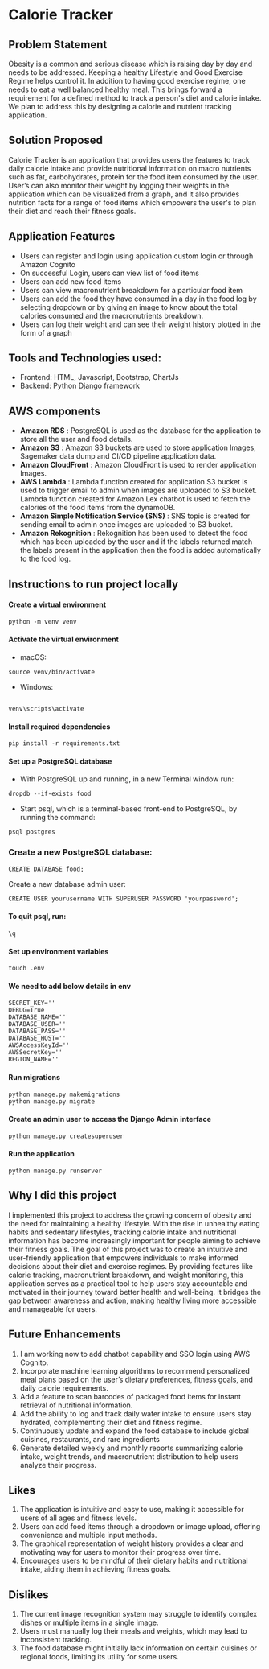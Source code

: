 # Calorie Tracker


## Problem Statement
Obesity is a common and serious disease which is raising day by day and needs to be addressed. Keeping a healthy Lifestyle and Good Exercise Regime helps control it.
In addition to having good exercise regime, one needs to eat a well balanced healthy meal. This brings forward a requirement for a defined method to track a person's diet and calorie intake. We plan to address this by designing a calorie and nutrient tracking application.

## Solution Proposed
Calorie Tracker is an application that provides users the features to track daily calorie intake and provide nutritional information on macro nutrients such as fat, carbohydrates, protein for the food item consumed by the user. User’s can also monitor their weight by logging their weights in the application which can be visualized from a graph, and it also provides nutrition facts for a range of food items which empowers the user's to plan their diet and reach their fitness goals. 

## Application Features
* Users can register and login using application custom login or through Amazon Cognito
* On successful Login, users can view list of food items
* Users can add new food items
* Users can view macronutrient breakdown for a particular food item
* Users can add the food they have consumed in a day in the food log by selecting dropdown or by giving an image to know about the total calories consumed and the macronutrients breakdown.
* Users can log their weight and can see their weight history plotted in the form of a graph


## Tools and Technologies used:
  * Frontend: HTML, Javascript, Bootstrap, ChartJs
  * Backend: Python Django framework

## AWS components
* **Amazon RDS** : PostgreSQL is used as the database for the application to store all the user and food details.
* **Amazon S3** : Amazon S3 buckets are used to store application Images, Sagemaker data dump and CI/CD pipeline application data.
* **Amazon CloudFront** : Amazon CloudFront is used to render application Images.
* **AWS Lambda** : Lambda function created for application S3 bucket is used to trigger email to admin when images are uploaded to S3 bucket.
  Lambda function created for Amazon Lex chatbot is used to fetch the calories of the food items from the dynamoDB.
* **Amazon Simple Notification Service (SNS)** : SNS topic is created for sending email to admin once images are uploaded to S3 bucket.
* **Amazon Rekognition** : Rekognition has been used to detect the food which has been uploaded by the user and if the labels returned  match the labels present in the application then the food is added automatically to the food log.

## Instructions to run project locally

#### Create a virtual environment
```
python -m venv venv
  ```
#### Activate the virtual environment

* macOS:
```
source venv/bin/activate
```

* Windows:
```

venv\scripts\activate
```

#### Install required dependencies
```
pip install -r requirements.txt
```
#### Set up a PostgreSQL database
* With PostgreSQL up and running, in a new Terminal window run:
```
dropdb --if-exists food
```
* Start psql, which is a terminal-based front-end to PostgreSQL, by running the command:
```
psql postgres
```
### Create a new PostgreSQL database:
```
CREATE DATABASE food;
```
Create a new database admin user:
```
CREATE USER yourusername WITH SUPERUSER PASSWORD 'yourpassword';
```
#### To quit psql, run:
```
\q
```

#### Set up environment variables
```
touch .env
```
#### We need to add below details in env
```
SECRET_KEY=''
DEBUG=True
DATABASE_NAME=''
DATABASE_USER=''
DATABASE_PASS=''
DATABASE_HOST=''
AWSAccessKeyId=''
AWSSecretKey=''
REGION_NAME=''
```

#### Run migrations
```
python manage.py makemigrations
python manage.py migrate
```

#### Create an admin user to access the Django Admin interface
```
python manage.py createsuperuser
```

#### Run the application
```
python manage.py runserver
```

## Why I did this project

I implemented this project to address the growing concern of obesity and the need for maintaining a healthy lifestyle. With the rise in unhealthy eating habits and sedentary lifestyles, tracking calorie intake and nutritional information has become increasingly important for people aiming to achieve their fitness goals. The goal of this project was to create an intuitive and user-friendly application that empowers individuals to make informed decisions about their diet and exercise regimes. By providing features like calorie tracking, macronutrient breakdown, and weight monitoring, this application serves as a practical tool to help users stay accountable and motivated in their journey toward better health and well-being. It bridges the gap between awareness and action, making healthy living more accessible and manageable for users.


## Future Enhancements

1. I am working now to add chatbot capability and SSO login using AWS Cognito.
2. Incorporate machine learning algorithms to recommend personalized meal plans based on the user’s dietary preferences, fitness goals, and daily calorie requirements.
3. Add a feature to scan barcodes of packaged food items for instant retrieval of nutritional information.
4. Add the ability to log and track daily water intake to ensure users stay hydrated, complementing their diet and fitness regime.
5. Continuously update and expand the food database to include global cuisines, restaurants, and rare ingredients
6. Generate detailed weekly and monthly reports summarizing calorie intake, weight trends, and macronutrient distribution to help users analyze their progress.

## Likes 

1. The application is intuitive and easy to use, making it accessible for users of all ages and fitness levels.
2. Users can add food items through a dropdown or image upload, offering convenience and multiple input methods.
3. The graphical representation of weight history provides a clear and motivating way for users to monitor their progress over time.
4. Encourages users to be mindful of their dietary habits and nutritional intake, aiding them in achieving fitness goals.


## Dislikes

1. The current image recognition system may struggle to identify complex dishes or multiple items in a single image.
2. Users must manually log their meals and weights, which may lead to inconsistent tracking.
3. The food database might initially lack information on certain cuisines or regional foods, limiting its utility for some users.
